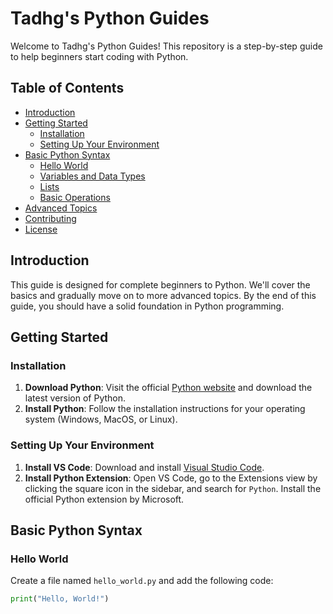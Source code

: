 # Tadhg's Python Guides

Welcome to Tadhg's Python Guides! This repository is a step-by-step guide to help beginners start coding with Python. 

## Table of Contents

- [Introduction](#introduction)
- [Getting Started](#getting-started)
  - [Installation](#installation)
  - [Setting Up Your Environment](#setting-up-your-environment)
- [Basic Python Syntax](#basic-python-syntax)
  - [Hello World](#hello-world)
  - [Variables and Data Types](#variables-and-data-types)
  - [Lists](#lists)
  - [Basic Operations](#basic-operations)
- [Advanced Topics](#advanced-topics)
- [Contributing](#contributing)
- [License](#license)

## Introduction

This guide is designed for complete beginners to Python. We'll cover the basics and gradually move on to more advanced topics. By the end of this guide, you should have a solid foundation in Python programming.

## Getting Started

### Installation

1. **Download Python**: Visit the official [Python website](https://www.python.org/downloads/) and download the latest version of Python.
2. **Install Python**: Follow the installation instructions for your operating system (Windows, MacOS, or Linux).

### Setting Up Your Environment

1. **Install VS Code**: Download and install [Visual Studio Code](https://code.visualstudio.com/).
2. **Install Python Extension**: Open VS Code, go to the Extensions view by clicking the square icon in the sidebar, and search for `Python`. Install the official Python extension by Microsoft.

## Basic Python Syntax

### Hello World

Create a file named `hello_world.py` and add the following code:

```python
print("Hello, World!")
